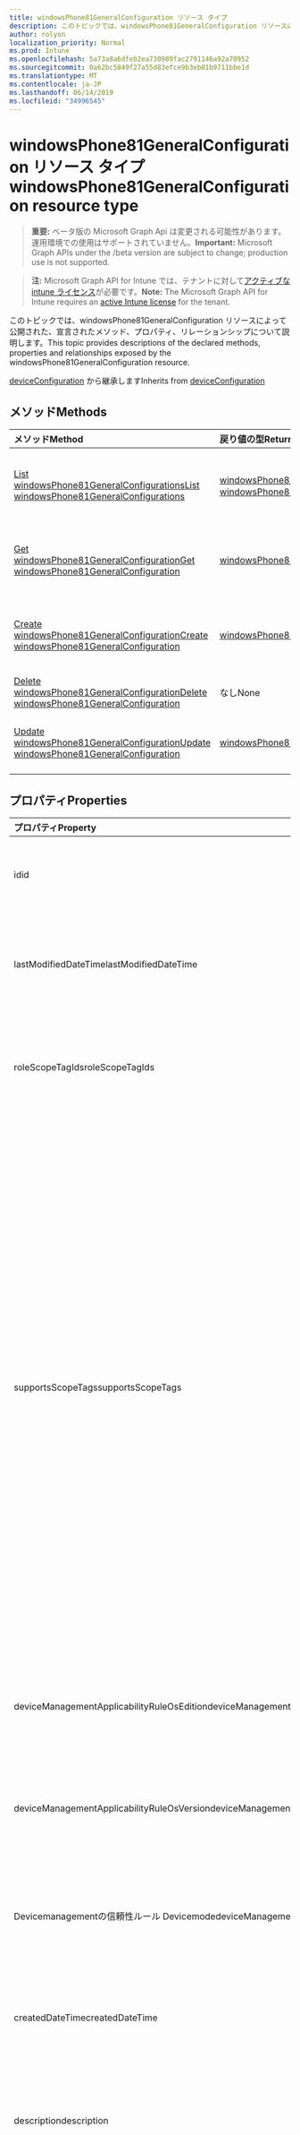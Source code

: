 ```yaml
---
title: windowsPhone81GeneralConfiguration リソース タイプ
description: このトピックでは、windowsPhone81GeneralConfiguration リソースによって公開された、宣言されたメソッド、プロパティ、リレーションシップについて説明します。
author: rolyon
localization_priority: Normal
ms.prod: Intune
ms.openlocfilehash: 5a73a8a6dfeb2ea730989fac2791146a92a70952
ms.sourcegitcommit: 0a62bc5849f27a55d83efce9b3eb01b9711bbe1d
ms.translationtype: MT
ms.contentlocale: ja-JP
ms.lasthandoff: 06/14/2019
ms.locfileid: "34996545"
---
```

# <a name="windowsphone81generalconfiguration-resource-type"></a><span data-ttu-id="30550-103">windowsPhone81GeneralConfiguration リソース タイプ</span><span class="sxs-lookup"><span data-stu-id="30550-103">windowsPhone81GeneralConfiguration resource type</span></span>

> <span data-ttu-id="30550-104">**重要:** ベータ版の Microsoft Graph Api は変更される可能性があります。運用環境での使用はサポートされていません。</span><span class="sxs-lookup"><span data-stu-id="30550-104">**Important:** Microsoft Graph APIs under the /beta version are subject to change; production use is not supported.</span></span>

> <span data-ttu-id="30550-105">**注:** Microsoft Graph API for Intune では、テナントに対して[アクティブな intune ライセンス](https://go.microsoft.com/fwlink/?linkid=839381)が必要です。</span><span class="sxs-lookup"><span data-stu-id="30550-105">**Note:** The Microsoft Graph API for Intune requires an [active Intune license](https://go.microsoft.com/fwlink/?linkid=839381) for the tenant.</span></span>

<span data-ttu-id="30550-106">このトピックでは、windowsPhone81GeneralConfiguration リソースによって公開された、宣言されたメソッド、プロパティ、リレーションシップについて説明します。</span><span class="sxs-lookup"><span data-stu-id="30550-106">This topic provides descriptions of the declared methods, properties and relationships exposed by the windowsPhone81GeneralConfiguration resource.</span></span>


<span data-ttu-id="30550-107">[deviceConfiguration](../resources/intune-deviceconfig-deviceconfiguration.md) から継承します</span><span class="sxs-lookup"><span data-stu-id="30550-107">Inherits from [deviceConfiguration](../resources/intune-deviceconfig-deviceconfiguration.md)</span></span>

## <a name="methods"></a><span data-ttu-id="30550-108">メソッド</span><span class="sxs-lookup"><span data-stu-id="30550-108">Methods</span></span>
|<span data-ttu-id="30550-109">メソッド</span><span class="sxs-lookup"><span data-stu-id="30550-109">Method</span></span>|<span data-ttu-id="30550-110">戻り値の型</span><span class="sxs-lookup"><span data-stu-id="30550-110">Return Type</span></span>|<span data-ttu-id="30550-111">説明</span><span class="sxs-lookup"><span data-stu-id="30550-111">Description</span></span>|
|:---|:---|:---|
|[<span data-ttu-id="30550-112">List windowsPhone81GeneralConfigurations</span><span class="sxs-lookup"><span data-stu-id="30550-112">List windowsPhone81GeneralConfigurations</span></span>](../api/intune-deviceconfig-windowsphone81generalconfiguration-list.md)|<span data-ttu-id="30550-113">[windowsPhone81GeneralConfiguration](../resources/intune-deviceconfig-windowsphone81generalconfiguration.md) コレクション</span><span class="sxs-lookup"><span data-stu-id="30550-113">[windowsPhone81GeneralConfiguration](../resources/intune-deviceconfig-windowsphone81generalconfiguration.md) collection</span></span>|<span data-ttu-id="30550-114">[windowsPhone81GeneralConfiguration](../resources/intune-deviceconfig-windowsphone81generalconfiguration.md) オブジェクトのプロパティとリレーションシップをリストします。</span><span class="sxs-lookup"><span data-stu-id="30550-114">List properties and relationships of the [windowsPhone81GeneralConfiguration](../resources/intune-deviceconfig-windowsphone81generalconfiguration.md) objects.</span></span>|
|[<span data-ttu-id="30550-115">Get windowsPhone81GeneralConfiguration</span><span class="sxs-lookup"><span data-stu-id="30550-115">Get windowsPhone81GeneralConfiguration</span></span>](../api/intune-deviceconfig-windowsphone81generalconfiguration-get.md)|[<span data-ttu-id="30550-116">windowsPhone81GeneralConfiguration</span><span class="sxs-lookup"><span data-stu-id="30550-116">windowsPhone81GeneralConfiguration</span></span>](../resources/intune-deviceconfig-windowsphone81generalconfiguration.md)|<span data-ttu-id="30550-117">[windowsPhone81GeneralConfiguration](../resources/intune-deviceconfig-windowsphone81generalconfiguration.md) オブジェクトのプロパティとリレーションシップを読み取ります。</span><span class="sxs-lookup"><span data-stu-id="30550-117">Read properties and relationships of the [windowsPhone81GeneralConfiguration](../resources/intune-deviceconfig-windowsphone81generalconfiguration.md) object.</span></span>|
|[<span data-ttu-id="30550-118">Create windowsPhone81GeneralConfiguration</span><span class="sxs-lookup"><span data-stu-id="30550-118">Create windowsPhone81GeneralConfiguration</span></span>](../api/intune-deviceconfig-windowsphone81generalconfiguration-create.md)|[<span data-ttu-id="30550-119">windowsPhone81GeneralConfiguration</span><span class="sxs-lookup"><span data-stu-id="30550-119">windowsPhone81GeneralConfiguration</span></span>](../resources/intune-deviceconfig-windowsphone81generalconfiguration.md)|<span data-ttu-id="30550-120">新しい [windowsPhone81GeneralConfiguration](../resources/intune-deviceconfig-windowsphone81generalconfiguration.md) オブジェクトを作成します。</span><span class="sxs-lookup"><span data-stu-id="30550-120">Create a new [windowsPhone81GeneralConfiguration](../resources/intune-deviceconfig-windowsphone81generalconfiguration.md) object.</span></span>|
|[<span data-ttu-id="30550-121">Delete windowsPhone81GeneralConfiguration</span><span class="sxs-lookup"><span data-stu-id="30550-121">Delete windowsPhone81GeneralConfiguration</span></span>](../api/intune-deviceconfig-windowsphone81generalconfiguration-delete.md)|<span data-ttu-id="30550-122">なし</span><span class="sxs-lookup"><span data-stu-id="30550-122">None</span></span>|<span data-ttu-id="30550-123">[windowsPhone81GeneralConfiguration](../resources/intune-deviceconfig-windowsphone81generalconfiguration.md) を削除します。</span><span class="sxs-lookup"><span data-stu-id="30550-123">Deletes a [windowsPhone81GeneralConfiguration](../resources/intune-deviceconfig-windowsphone81generalconfiguration.md).</span></span>|
|[<span data-ttu-id="30550-124">Update windowsPhone81GeneralConfiguration</span><span class="sxs-lookup"><span data-stu-id="30550-124">Update windowsPhone81GeneralConfiguration</span></span>](../api/intune-deviceconfig-windowsphone81generalconfiguration-update.md)|[<span data-ttu-id="30550-125">windowsPhone81GeneralConfiguration</span><span class="sxs-lookup"><span data-stu-id="30550-125">windowsPhone81GeneralConfiguration</span></span>](../resources/intune-deviceconfig-windowsphone81generalconfiguration.md)|<span data-ttu-id="30550-126">[windowsPhone81GeneralConfiguration](../resources/intune-deviceconfig-windowsphone81generalconfiguration.md) オブジェクトのプロパティを更新します。</span><span class="sxs-lookup"><span data-stu-id="30550-126">Update the properties of a [windowsPhone81GeneralConfiguration](../resources/intune-deviceconfig-windowsphone81generalconfiguration.md) object.</span></span>|

## <a name="properties"></a><span data-ttu-id="30550-127">プロパティ</span><span class="sxs-lookup"><span data-stu-id="30550-127">Properties</span></span>
|<span data-ttu-id="30550-128">プロパティ</span><span class="sxs-lookup"><span data-stu-id="30550-128">Property</span></span>|<span data-ttu-id="30550-129">型</span><span class="sxs-lookup"><span data-stu-id="30550-129">Type</span></span>|<span data-ttu-id="30550-130">説明</span><span class="sxs-lookup"><span data-stu-id="30550-130">Description</span></span>|
|:---|:---|:---|
|<span data-ttu-id="30550-131">id</span><span class="sxs-lookup"><span data-stu-id="30550-131">id</span></span>|<span data-ttu-id="30550-132">文字列</span><span class="sxs-lookup"><span data-stu-id="30550-132">String</span></span>|<span data-ttu-id="30550-133">エンティティのキー。</span><span class="sxs-lookup"><span data-stu-id="30550-133">Key of the entity.</span></span> <span data-ttu-id="30550-134">[deviceConfiguration](../resources/intune-deviceconfig-deviceconfiguration.md) から継承します</span><span class="sxs-lookup"><span data-stu-id="30550-134">Inherited from [deviceConfiguration](../resources/intune-deviceconfig-deviceconfiguration.md)</span></span>|
|<span data-ttu-id="30550-135">lastModifiedDateTime</span><span class="sxs-lookup"><span data-stu-id="30550-135">lastModifiedDateTime</span></span>|<span data-ttu-id="30550-136">DateTimeOffset</span><span class="sxs-lookup"><span data-stu-id="30550-136">DateTimeOffset</span></span>|<span data-ttu-id="30550-137">オブジェクトの最終更新の DateTime。</span><span class="sxs-lookup"><span data-stu-id="30550-137">DateTime the object was last modified.</span></span> <span data-ttu-id="30550-138">[deviceConfiguration](../resources/intune-deviceconfig-deviceconfiguration.md) から継承します</span><span class="sxs-lookup"><span data-stu-id="30550-138">Inherited from [deviceConfiguration](../resources/intune-deviceconfig-deviceconfiguration.md)</span></span>|
|<span data-ttu-id="30550-139">roleScopeTagIds</span><span class="sxs-lookup"><span data-stu-id="30550-139">roleScopeTagIds</span></span>|<span data-ttu-id="30550-140">文字列コレクション</span><span class="sxs-lookup"><span data-stu-id="30550-140">String collection</span></span>|<span data-ttu-id="30550-141">このエンティティインスタンスの範囲タグのリスト。</span><span class="sxs-lookup"><span data-stu-id="30550-141">List of Scope Tags for this Entity instance.</span></span> <span data-ttu-id="30550-142">[deviceConfiguration](../resources/intune-deviceconfig-deviceconfiguration.md) から継承します</span><span class="sxs-lookup"><span data-stu-id="30550-142">Inherited from [deviceConfiguration](../resources/intune-deviceconfig-deviceconfiguration.md)</span></span>|
|<span data-ttu-id="30550-143">supportsScopeTags</span><span class="sxs-lookup"><span data-stu-id="30550-143">supportsScopeTags</span></span>|<span data-ttu-id="30550-144">Boolean</span><span class="sxs-lookup"><span data-stu-id="30550-144">Boolean</span></span>|<span data-ttu-id="30550-145">基になるデバイス構成がスコープタグの割り当てをサポートしているかどうかを示します。</span><span class="sxs-lookup"><span data-stu-id="30550-145">Indicates whether or not the underlying Device Configuration supports the assignment of scope tags.</span></span> <span data-ttu-id="30550-146">この値が false である場合、ScopeTags プロパティへの割り当ては許可されません。エンティティは、スコープを持つユーザーには表示されません。</span><span class="sxs-lookup"><span data-stu-id="30550-146">Assigning to the ScopeTags property is not allowed when this value is false and entities will not be visible to scoped users.</span></span> <span data-ttu-id="30550-147">これは Silverlight で作成された従来のポリシーに対して実行され、Azure ポータルでポリシーを削除して再作成することによって解決できます。</span><span class="sxs-lookup"><span data-stu-id="30550-147">This occurs for Legacy policies created in Silverlight and can be resolved by deleting and recreating the policy in the Azure Portal.</span></span> <span data-ttu-id="30550-148">このプロパティに値を設定するには、 SetExtrusionDirection メソッドを適用します。</span><span class="sxs-lookup"><span data-stu-id="30550-148">This property is read-only.</span></span> <span data-ttu-id="30550-149">[deviceConfiguration](../resources/intune-deviceconfig-deviceconfiguration.md) から継承します</span><span class="sxs-lookup"><span data-stu-id="30550-149">Inherited from [deviceConfiguration](../resources/intune-deviceconfig-deviceconfiguration.md)</span></span>|
|<span data-ttu-id="30550-150">deviceManagementApplicabilityRuleOsEdition</span><span class="sxs-lookup"><span data-stu-id="30550-150">deviceManagementApplicabilityRuleOsEdition</span></span>|[<span data-ttu-id="30550-151">deviceManagementApplicabilityRuleOsEdition</span><span class="sxs-lookup"><span data-stu-id="30550-151">deviceManagementApplicabilityRuleOsEdition</span></span>](../resources/intune-deviceconfig-devicemanagementapplicabilityruleosedition.md)|<span data-ttu-id="30550-152">このポリシーの OS エディションの適用。</span><span class="sxs-lookup"><span data-stu-id="30550-152">The OS edition applicability for this Policy.</span></span> <span data-ttu-id="30550-153">[deviceConfiguration](../resources/intune-deviceconfig-deviceconfiguration.md) から継承します</span><span class="sxs-lookup"><span data-stu-id="30550-153">Inherited from [deviceConfiguration](../resources/intune-deviceconfig-deviceconfiguration.md)</span></span>|
|<span data-ttu-id="30550-154">deviceManagementApplicabilityRuleOsVersion</span><span class="sxs-lookup"><span data-stu-id="30550-154">deviceManagementApplicabilityRuleOsVersion</span></span>|[<span data-ttu-id="30550-155">deviceManagementApplicabilityRuleOsVersion</span><span class="sxs-lookup"><span data-stu-id="30550-155">deviceManagementApplicabilityRuleOsVersion</span></span>](../resources/intune-deviceconfig-devicemanagementapplicabilityruleosversion.md)|<span data-ttu-id="30550-156">このポリシーの OS バージョン適用ルール。</span><span class="sxs-lookup"><span data-stu-id="30550-156">The OS version applicability rule for this Policy.</span></span> <span data-ttu-id="30550-157">[deviceConfiguration](../resources/intune-deviceconfig-deviceconfiguration.md) から継承します</span><span class="sxs-lookup"><span data-stu-id="30550-157">Inherited from [deviceConfiguration](../resources/intune-deviceconfig-deviceconfiguration.md)</span></span>|
|<span data-ttu-id="30550-158">Devicemanagementの信頼性ルール Devicemode</span><span class="sxs-lookup"><span data-stu-id="30550-158">deviceManagementApplicabilityRuleDeviceMode</span></span>|[<span data-ttu-id="30550-159">Devicemanagementの信頼性ルール Devicemode</span><span class="sxs-lookup"><span data-stu-id="30550-159">deviceManagementApplicabilityRuleDeviceMode</span></span>](../resources/intune-deviceconfig-devicemanagementapplicabilityruledevicemode.md)|<span data-ttu-id="30550-160">このポリシーのデバイスモード適用ルール。</span><span class="sxs-lookup"><span data-stu-id="30550-160">The device mode applicability rule for this Policy.</span></span> <span data-ttu-id="30550-161">[deviceConfiguration](../resources/intune-deviceconfig-deviceconfiguration.md) から継承します</span><span class="sxs-lookup"><span data-stu-id="30550-161">Inherited from [deviceConfiguration](../resources/intune-deviceconfig-deviceconfiguration.md)</span></span>|
|<span data-ttu-id="30550-162">createdDateTime</span><span class="sxs-lookup"><span data-stu-id="30550-162">createdDateTime</span></span>|<span data-ttu-id="30550-163">DateTimeOffset</span><span class="sxs-lookup"><span data-stu-id="30550-163">DateTimeOffset</span></span>|<span data-ttu-id="30550-164">オブジェクトが作成された DateTime。</span><span class="sxs-lookup"><span data-stu-id="30550-164">DateTime the object was created.</span></span> <span data-ttu-id="30550-165">[deviceConfiguration](../resources/intune-deviceconfig-deviceconfiguration.md) から継承します</span><span class="sxs-lookup"><span data-stu-id="30550-165">Inherited from [deviceConfiguration](../resources/intune-deviceconfig-deviceconfiguration.md)</span></span>|
|<span data-ttu-id="30550-166">description</span><span class="sxs-lookup"><span data-stu-id="30550-166">description</span></span>|<span data-ttu-id="30550-167">String</span><span class="sxs-lookup"><span data-stu-id="30550-167">String</span></span>|<span data-ttu-id="30550-168">管理者が指定した、デバイス構成についての説明。</span><span class="sxs-lookup"><span data-stu-id="30550-168">Admin provided description of the Device Configuration.</span></span> <span data-ttu-id="30550-169">[deviceConfiguration](../resources/intune-deviceconfig-deviceconfiguration.md) から継承します</span><span class="sxs-lookup"><span data-stu-id="30550-169">Inherited from [deviceConfiguration](../resources/intune-deviceconfig-deviceconfiguration.md)</span></span>|
|<span data-ttu-id="30550-170">displayName</span><span class="sxs-lookup"><span data-stu-id="30550-170">displayName</span></span>|<span data-ttu-id="30550-171">String</span><span class="sxs-lookup"><span data-stu-id="30550-171">String</span></span>|<span data-ttu-id="30550-172">管理者が指定した、デバイス構成の名前。</span><span class="sxs-lookup"><span data-stu-id="30550-172">Admin provided name of the device configuration.</span></span> <span data-ttu-id="30550-173">[deviceConfiguration](../resources/intune-deviceconfig-deviceconfiguration.md) から継承します</span><span class="sxs-lookup"><span data-stu-id="30550-173">Inherited from [deviceConfiguration](../resources/intune-deviceconfig-deviceconfiguration.md)</span></span>|
|<span data-ttu-id="30550-174">version</span><span class="sxs-lookup"><span data-stu-id="30550-174">version</span></span>|<span data-ttu-id="30550-175">Int32</span><span class="sxs-lookup"><span data-stu-id="30550-175">Int32</span></span>|<span data-ttu-id="30550-176">デバイス構成のバージョン。</span><span class="sxs-lookup"><span data-stu-id="30550-176">Version of the device configuration.</span></span> <span data-ttu-id="30550-177">[deviceConfiguration](../resources/intune-deviceconfig-deviceconfiguration.md) から継承します</span><span class="sxs-lookup"><span data-stu-id="30550-177">Inherited from [deviceConfiguration](../resources/intune-deviceconfig-deviceconfiguration.md)</span></span>|
|<span data-ttu-id="30550-178">applyOnlyToWindowsPhone81</span><span class="sxs-lookup"><span data-stu-id="30550-178">applyOnlyToWindowsPhone81</span></span>|<span data-ttu-id="30550-179">Boolean</span><span class="sxs-lookup"><span data-stu-id="30550-179">Boolean</span></span>|<span data-ttu-id="30550-180">このポリシーを Windows Phone 8.1 にのみ適用するかどうかを示す値。</span><span class="sxs-lookup"><span data-stu-id="30550-180">Value indicating whether this policy only applies to Windows Phone 8.1.</span></span> <span data-ttu-id="30550-181">このプロパティは読み取り専用です。</span><span class="sxs-lookup"><span data-stu-id="30550-181">This property is read-only.</span></span>|
|<span data-ttu-id="30550-182">appsBlockCopyPaste</span><span class="sxs-lookup"><span data-stu-id="30550-182">appsBlockCopyPaste</span></span>|<span data-ttu-id="30550-183">Boolean</span><span class="sxs-lookup"><span data-stu-id="30550-183">Boolean</span></span>|<span data-ttu-id="30550-184">コピー/貼り付けを禁止するかどうかを示します。</span><span class="sxs-lookup"><span data-stu-id="30550-184">Indicates whether or not to block copy paste.</span></span>|
|<span data-ttu-id="30550-185">bluetoothBlocked</span><span class="sxs-lookup"><span data-stu-id="30550-185">bluetoothBlocked</span></span>|<span data-ttu-id="30550-186">Boolean</span><span class="sxs-lookup"><span data-stu-id="30550-186">Boolean</span></span>|<span data-ttu-id="30550-187">Bluetooth をブロックするかどうかを示します。</span><span class="sxs-lookup"><span data-stu-id="30550-187">Indicates whether or not to block bluetooth.</span></span>|
|<span data-ttu-id="30550-188">cameraBlocked</span><span class="sxs-lookup"><span data-stu-id="30550-188">cameraBlocked</span></span>|<span data-ttu-id="30550-189">Boolean</span><span class="sxs-lookup"><span data-stu-id="30550-189">Boolean</span></span>|<span data-ttu-id="30550-190">カメラをブロックするかどうかを示します。</span><span class="sxs-lookup"><span data-stu-id="30550-190">Indicates whether or not to block camera.</span></span>|
|<span data-ttu-id="30550-191">cellularBlockWifiTethering</span><span class="sxs-lookup"><span data-stu-id="30550-191">cellularBlockWifiTethering</span></span>|<span data-ttu-id="30550-192">Boolean</span><span class="sxs-lookup"><span data-stu-id="30550-192">Boolean</span></span>|<span data-ttu-id="30550-193">Wi-Fi テザリングをブロックするかどうかを示します。</span><span class="sxs-lookup"><span data-stu-id="30550-193">Indicates whether or not to block Wi-Fi tethering.</span></span> <span data-ttu-id="30550-194">Wi-Fi がブロックされていれば、この値は関係ありません。</span><span class="sxs-lookup"><span data-stu-id="30550-194">Has no impact if Wi-Fi is blocked.</span></span>|
|<span data-ttu-id="30550-195">compliantAppsList</span><span class="sxs-lookup"><span data-stu-id="30550-195">compliantAppsList</span></span>|<span data-ttu-id="30550-196">[appListItem](../resources/intune-deviceconfig-applistitem.md) コレクション</span><span class="sxs-lookup"><span data-stu-id="30550-196">[appListItem](../resources/intune-deviceconfig-applistitem.md) collection</span></span>|<span data-ttu-id="30550-197">コンプライアンス内のアプリのリスト (CompliantAppListType によって制御される、許可リストまたは禁止リスト)。</span><span class="sxs-lookup"><span data-stu-id="30550-197">List of apps in the compliance (either allow list or block list, controlled by CompliantAppListType).</span></span> <span data-ttu-id="30550-198">このコレクションには、最大で 10000 個の要素を含めることができます。</span><span class="sxs-lookup"><span data-stu-id="30550-198">This collection can contain a maximum of 10000 elements.</span></span>|
|<span data-ttu-id="30550-199">compliantAppListType</span><span class="sxs-lookup"><span data-stu-id="30550-199">compliantAppListType</span></span>|[<span data-ttu-id="30550-200">アプライアンスの種類</span><span class="sxs-lookup"><span data-stu-id="30550-200">appListType</span></span>](../resources/intune-deviceconfig-applisttype.md)|<span data-ttu-id="30550-201">AppComplianceList 内にあるリスト。</span><span class="sxs-lookup"><span data-stu-id="30550-201">List that is in the AppComplianceList.</span></span> <span data-ttu-id="30550-202">可能な値は、`none`、`appsInListCompliant`、`appsNotInListCompliant` です。</span><span class="sxs-lookup"><span data-stu-id="30550-202">Possible values are: `none`, `appsInListCompliant`, `appsNotInListCompliant`.</span></span>|
|<span data-ttu-id="30550-203">diagnosticDataBlockSubmission</span><span class="sxs-lookup"><span data-stu-id="30550-203">diagnosticDataBlockSubmission</span></span>|<span data-ttu-id="30550-204">Boolean</span><span class="sxs-lookup"><span data-stu-id="30550-204">Boolean</span></span>|<span data-ttu-id="30550-205">診断データの送信をブロックするかどうかを示します。</span><span class="sxs-lookup"><span data-stu-id="30550-205">Indicates whether or not to block diagnostic data submission.</span></span>|
|<span data-ttu-id="30550-206">emailBlockAddingAccounts</span><span class="sxs-lookup"><span data-stu-id="30550-206">emailBlockAddingAccounts</span></span>|<span data-ttu-id="30550-207">Boolean</span><span class="sxs-lookup"><span data-stu-id="30550-207">Boolean</span></span>|<span data-ttu-id="30550-208">カスタム電子メール アカウントをブロックするかどうかを示します。</span><span class="sxs-lookup"><span data-stu-id="30550-208">Indicates whether or not to block custom email accounts.</span></span>|
|<span data-ttu-id="30550-209">locationServicesBlocked</span><span class="sxs-lookup"><span data-stu-id="30550-209">locationServicesBlocked</span></span>|<span data-ttu-id="30550-210">Boolean</span><span class="sxs-lookup"><span data-stu-id="30550-210">Boolean</span></span>|<span data-ttu-id="30550-211">位置情報サービスをブロックするかどうかを示します。</span><span class="sxs-lookup"><span data-stu-id="30550-211">Indicates whether or not to block location services.</span></span>|
|<span data-ttu-id="30550-212">microsoftAccountBlocked</span><span class="sxs-lookup"><span data-stu-id="30550-212">microsoftAccountBlocked</span></span>|<span data-ttu-id="30550-213">Boolean</span><span class="sxs-lookup"><span data-stu-id="30550-213">Boolean</span></span>|<span data-ttu-id="30550-214">Microsoft アカウントの使用を禁止するかどうかを示します。</span><span class="sxs-lookup"><span data-stu-id="30550-214">Indicates whether or not to block using a Microsoft Account.</span></span>|
|<span data-ttu-id="30550-215">nfcBlocked</span><span class="sxs-lookup"><span data-stu-id="30550-215">nfcBlocked</span></span>|<span data-ttu-id="30550-216">Boolean</span><span class="sxs-lookup"><span data-stu-id="30550-216">Boolean</span></span>|<span data-ttu-id="30550-217">近距離無線通信をブロックするかどうかを示します。</span><span class="sxs-lookup"><span data-stu-id="30550-217">Indicates whether or not to block Near-Field Communication.</span></span>|
|<span data-ttu-id="30550-218">passwordBlockSimple</span><span class="sxs-lookup"><span data-stu-id="30550-218">passwordBlockSimple</span></span>|<span data-ttu-id="30550-219">Boolean</span><span class="sxs-lookup"><span data-stu-id="30550-219">Boolean</span></span>|<span data-ttu-id="30550-220">カレンダーの同期を禁止するかどうかを示します。</span><span class="sxs-lookup"><span data-stu-id="30550-220">Indicates whether or not to block syncing the calendar.</span></span>|
|<span data-ttu-id="30550-221">passwordExpirationDays</span><span class="sxs-lookup"><span data-stu-id="30550-221">passwordExpirationDays</span></span>|<span data-ttu-id="30550-222">Int32</span><span class="sxs-lookup"><span data-stu-id="30550-222">Int32</span></span>|<span data-ttu-id="30550-223">パスワードの有効期限が切れるまでの日数。</span><span class="sxs-lookup"><span data-stu-id="30550-223">Number of days before the password expires.</span></span>|
|<span data-ttu-id="30550-224">passwordMinimumLength</span><span class="sxs-lookup"><span data-stu-id="30550-224">passwordMinimumLength</span></span>|<span data-ttu-id="30550-225">Int32</span><span class="sxs-lookup"><span data-stu-id="30550-225">Int32</span></span>|<span data-ttu-id="30550-226">パスワードの最小の長さ。</span><span class="sxs-lookup"><span data-stu-id="30550-226">Minimum length of passwords.</span></span>|
|<span data-ttu-id="30550-227">passwordMinutesOfInactivityBeforeScreenTimeout</span><span class="sxs-lookup"><span data-stu-id="30550-227">passwordMinutesOfInactivityBeforeScreenTimeout</span></span>|<span data-ttu-id="30550-228">Int32</span><span class="sxs-lookup"><span data-stu-id="30550-228">Int32</span></span>|<span data-ttu-id="30550-229">画面がタイムアウトになるまでの非アクティブ時間 (分)。</span><span class="sxs-lookup"><span data-stu-id="30550-229">Minutes of inactivity before screen timeout.</span></span>|
|<span data-ttu-id="30550-230">passwordMinimumCharacterSetCount</span><span class="sxs-lookup"><span data-stu-id="30550-230">passwordMinimumCharacterSetCount</span></span>|<span data-ttu-id="30550-231">Int32</span><span class="sxs-lookup"><span data-stu-id="30550-231">Int32</span></span>|<span data-ttu-id="30550-232">パスワードが含まなければならない文字セットの数。</span><span class="sxs-lookup"><span data-stu-id="30550-232">Number of character sets a password must contain.</span></span>|
|<span data-ttu-id="30550-233">passwordPreviousPasswordBlockCount</span><span class="sxs-lookup"><span data-stu-id="30550-233">passwordPreviousPasswordBlockCount</span></span>|<span data-ttu-id="30550-234">Int32</span><span class="sxs-lookup"><span data-stu-id="30550-234">Int32</span></span>|<span data-ttu-id="30550-235">ブロックする、以前のパスワードの数。</span><span class="sxs-lookup"><span data-stu-id="30550-235">Number of previous passwords to block.</span></span> <span data-ttu-id="30550-236">有効な値は 0 から 24 までです</span><span class="sxs-lookup"><span data-stu-id="30550-236">Valid values 0 to 24</span></span>|
|<span data-ttu-id="30550-237">passwordSignInFailureCountBeforeFactoryReset</span><span class="sxs-lookup"><span data-stu-id="30550-237">passwordSignInFailureCountBeforeFactoryReset</span></span>|<span data-ttu-id="30550-238">Int32</span><span class="sxs-lookup"><span data-stu-id="30550-238">Int32</span></span>|<span data-ttu-id="30550-239">出荷時の設定にリセットされるまでの、失敗が許可されるサインインの回数。</span><span class="sxs-lookup"><span data-stu-id="30550-239">Number of sign in failures allowed before factory reset.</span></span>|
|<span data-ttu-id="30550-240">passwordRequiredType</span><span class="sxs-lookup"><span data-stu-id="30550-240">passwordRequiredType</span></span>|[<span data-ttu-id="30550-241">requiredPasswordType</span><span class="sxs-lookup"><span data-stu-id="30550-241">requiredPasswordType</span></span>](../resources/intune-deviceconfig-requiredpasswordtype.md)|<span data-ttu-id="30550-242">必要なパスワードの種類。</span><span class="sxs-lookup"><span data-stu-id="30550-242">Password type that is required.</span></span> <span data-ttu-id="30550-243">可能な値は、`deviceDefault`、`alphanumeric`、`numeric` です。</span><span class="sxs-lookup"><span data-stu-id="30550-243">Possible values are: `deviceDefault`, `alphanumeric`, `numeric`.</span></span>|
|<span data-ttu-id="30550-244">passwordRequired</span><span class="sxs-lookup"><span data-stu-id="30550-244">passwordRequired</span></span>|<span data-ttu-id="30550-245">Boolean</span><span class="sxs-lookup"><span data-stu-id="30550-245">Boolean</span></span>|<span data-ttu-id="30550-246">パスワードを要求するかどうかを指定します。</span><span class="sxs-lookup"><span data-stu-id="30550-246">Indicates whether or not to require a password.</span></span>|
|<span data-ttu-id="30550-247">screenCaptureBlocked</span><span class="sxs-lookup"><span data-stu-id="30550-247">screenCaptureBlocked</span></span>|<span data-ttu-id="30550-248">Boolean</span><span class="sxs-lookup"><span data-stu-id="30550-248">Boolean</span></span>|<span data-ttu-id="30550-249">スクリーンショットを禁止するかどうかを示します。</span><span class="sxs-lookup"><span data-stu-id="30550-249">Indicates whether or not to block screenshots.</span></span>|
|<span data-ttu-id="30550-250">storageBlockRemovableStorage</span><span class="sxs-lookup"><span data-stu-id="30550-250">storageBlockRemovableStorage</span></span>|<span data-ttu-id="30550-251">Boolean</span><span class="sxs-lookup"><span data-stu-id="30550-251">Boolean</span></span>|<span data-ttu-id="30550-252">リムーバブル記憶域をブロックするかどうかを示します。</span><span class="sxs-lookup"><span data-stu-id="30550-252">Indicates whether or not to block removable storage.</span></span>|
|<span data-ttu-id="30550-253">storageRequireEncryption</span><span class="sxs-lookup"><span data-stu-id="30550-253">storageRequireEncryption</span></span>|<span data-ttu-id="30550-254">Boolean</span><span class="sxs-lookup"><span data-stu-id="30550-254">Boolean</span></span>|<span data-ttu-id="30550-255">暗号化が必要かどうかを示します。</span><span class="sxs-lookup"><span data-stu-id="30550-255">Indicates whether or not to require encryption.</span></span>|
|<span data-ttu-id="30550-256">webBrowserBlocked</span><span class="sxs-lookup"><span data-stu-id="30550-256">webBrowserBlocked</span></span>|<span data-ttu-id="30550-257">Boolean</span><span class="sxs-lookup"><span data-stu-id="30550-257">Boolean</span></span>|<span data-ttu-id="30550-258">Web ブラウザーをブロックするかどうかを示します。</span><span class="sxs-lookup"><span data-stu-id="30550-258">Indicates whether or not to block the web browser.</span></span>|
|<span data-ttu-id="30550-259">wifiBlocked</span><span class="sxs-lookup"><span data-stu-id="30550-259">wifiBlocked</span></span>|<span data-ttu-id="30550-260">Boolean</span><span class="sxs-lookup"><span data-stu-id="30550-260">Boolean</span></span>|<span data-ttu-id="30550-261">Wi-Fi をブロックするかどうかを示します。</span><span class="sxs-lookup"><span data-stu-id="30550-261">Indicates whether or not to block Wi-Fi.</span></span>|
|<span data-ttu-id="30550-262">wifiBlockAutomaticConnectHotspots</span><span class="sxs-lookup"><span data-stu-id="30550-262">wifiBlockAutomaticConnectHotspots</span></span>|<span data-ttu-id="30550-263">Boolean</span><span class="sxs-lookup"><span data-stu-id="30550-263">Boolean</span></span>|<span data-ttu-id="30550-264">Wi-Fi ホットスポットへの自動接続をブロックするかどうかを示します。</span><span class="sxs-lookup"><span data-stu-id="30550-264">Indicates whether or not to block automatically connecting to Wi-Fi hotspots.</span></span> <span data-ttu-id="30550-265">Wi-Fi がブロックされていれば、この値は関係ありません。</span><span class="sxs-lookup"><span data-stu-id="30550-265">Has no impact if Wi-Fi is blocked.</span></span>|
|<span data-ttu-id="30550-266">wifiBlockHotspotReporting</span><span class="sxs-lookup"><span data-stu-id="30550-266">wifiBlockHotspotReporting</span></span>|<span data-ttu-id="30550-267">Boolean</span><span class="sxs-lookup"><span data-stu-id="30550-267">Boolean</span></span>|<span data-ttu-id="30550-268">Wi-Fi ホットスポット レポートをブロックするかどうかを示します。</span><span class="sxs-lookup"><span data-stu-id="30550-268">Indicates whether or not to block Wi-Fi hotspot reporting.</span></span> <span data-ttu-id="30550-269">Wi-Fi がブロックされていれば、この値は関係ありません。</span><span class="sxs-lookup"><span data-stu-id="30550-269">Has no impact if Wi-Fi is blocked.</span></span>|
|<span data-ttu-id="30550-270">windowsStoreBlocked</span><span class="sxs-lookup"><span data-stu-id="30550-270">windowsStoreBlocked</span></span>|<span data-ttu-id="30550-271">Boolean</span><span class="sxs-lookup"><span data-stu-id="30550-271">Boolean</span></span>|<span data-ttu-id="30550-272">Windows ストアをブロックするかどうかを示します。</span><span class="sxs-lookup"><span data-stu-id="30550-272">Indicates whether or not to block the Windows Store.</span></span>|

## <a name="relationships"></a><span data-ttu-id="30550-273">リレーションシップ</span><span class="sxs-lookup"><span data-stu-id="30550-273">Relationships</span></span>
|<span data-ttu-id="30550-274">リレーションシップ</span><span class="sxs-lookup"><span data-stu-id="30550-274">Relationship</span></span>|<span data-ttu-id="30550-275">型</span><span class="sxs-lookup"><span data-stu-id="30550-275">Type</span></span>|<span data-ttu-id="30550-276">説明</span><span class="sxs-lookup"><span data-stu-id="30550-276">Description</span></span>|
|:---|:---|:---|
|<span data-ttu-id="30550-277">groupAssignments</span><span class="sxs-lookup"><span data-stu-id="30550-277">groupAssignments</span></span>|<span data-ttu-id="30550-278">[deviceConfigurationGroupAssignment](../resources/intune-deviceconfig-deviceconfigurationgroupassignment.md)コレクション</span><span class="sxs-lookup"><span data-stu-id="30550-278">[deviceConfigurationGroupAssignment](../resources/intune-deviceconfig-deviceconfigurationgroupassignment.md) collection</span></span>|<span data-ttu-id="30550-279">デバイスの構成プロファイルのグループ割り当てのリストです。</span><span class="sxs-lookup"><span data-stu-id="30550-279">The list of group assignments for the device configuration profile.</span></span> <span data-ttu-id="30550-280">[deviceConfiguration](../resources/intune-deviceconfig-deviceconfiguration.md) から継承します</span><span class="sxs-lookup"><span data-stu-id="30550-280">Inherited from [deviceConfiguration](../resources/intune-deviceconfig-deviceconfiguration.md)</span></span>|
|<span data-ttu-id="30550-281">assignments</span><span class="sxs-lookup"><span data-stu-id="30550-281">assignments</span></span>|<span data-ttu-id="30550-282">[deviceConfigurationAssignment](../resources/intune-deviceconfig-deviceconfigurationassignment.md) コレクション</span><span class="sxs-lookup"><span data-stu-id="30550-282">[deviceConfigurationAssignment](../resources/intune-deviceconfig-deviceconfigurationassignment.md) collection</span></span>|<span data-ttu-id="30550-283">デバイスの構成プロファイルの割り当てのリスト。</span><span class="sxs-lookup"><span data-stu-id="30550-283">The list of assignments for the device configuration profile.</span></span> <span data-ttu-id="30550-284">[deviceConfiguration](../resources/intune-deviceconfig-deviceconfiguration.md) から継承します</span><span class="sxs-lookup"><span data-stu-id="30550-284">Inherited from [deviceConfiguration](../resources/intune-deviceconfig-deviceconfiguration.md)</span></span>|
|<span data-ttu-id="30550-285">deviceStatuses</span><span class="sxs-lookup"><span data-stu-id="30550-285">deviceStatuses</span></span>|<span data-ttu-id="30550-286">[deviceConfigurationDeviceStatus](../resources/intune-deviceconfig-deviceconfigurationdevicestatus.md) コレクション</span><span class="sxs-lookup"><span data-stu-id="30550-286">[deviceConfigurationDeviceStatus](../resources/intune-deviceconfig-deviceconfigurationdevicestatus.md) collection</span></span>|<span data-ttu-id="30550-287">デバイスごとのデバイス構成のインストール状況。</span><span class="sxs-lookup"><span data-stu-id="30550-287">Device configuration installation status by device.</span></span> <span data-ttu-id="30550-288">[deviceConfiguration](../resources/intune-deviceconfig-deviceconfiguration.md) から継承します</span><span class="sxs-lookup"><span data-stu-id="30550-288">Inherited from [deviceConfiguration](../resources/intune-deviceconfig-deviceconfiguration.md)</span></span>|
|<span data-ttu-id="30550-289">userStatuses</span><span class="sxs-lookup"><span data-stu-id="30550-289">userStatuses</span></span>|<span data-ttu-id="30550-290">[deviceConfigurationUserStatus](../resources/intune-deviceconfig-deviceconfigurationuserstatus.md) コレクション</span><span class="sxs-lookup"><span data-stu-id="30550-290">[deviceConfigurationUserStatus](../resources/intune-deviceconfig-deviceconfigurationuserstatus.md) collection</span></span>|<span data-ttu-id="30550-291">ユーザーごとのデバイス構成のインストール状態。</span><span class="sxs-lookup"><span data-stu-id="30550-291">Device configuration installation status by user.</span></span> <span data-ttu-id="30550-292">[deviceConfiguration](../resources/intune-deviceconfig-deviceconfiguration.md) から継承します</span><span class="sxs-lookup"><span data-stu-id="30550-292">Inherited from [deviceConfiguration](../resources/intune-deviceconfig-deviceconfiguration.md)</span></span>|
|<span data-ttu-id="30550-293">deviceStatusOverview</span><span class="sxs-lookup"><span data-stu-id="30550-293">deviceStatusOverview</span></span>|[<span data-ttu-id="30550-294">deviceConfigurationDeviceOverview</span><span class="sxs-lookup"><span data-stu-id="30550-294">deviceConfigurationDeviceOverview</span></span>](../resources/intune-deviceconfig-deviceconfigurationdeviceoverview.md)|<span data-ttu-id="30550-295">デバイス構成のデバイス状態の概要 ([deviceConfiguration](../resources/intune-deviceconfig-deviceconfiguration.md) から継承)</span><span class="sxs-lookup"><span data-stu-id="30550-295">Device Configuration devices status overview Inherited from [deviceConfiguration](../resources/intune-deviceconfig-deviceconfiguration.md)</span></span>|
|<span data-ttu-id="30550-296">userStatusOverview</span><span class="sxs-lookup"><span data-stu-id="30550-296">userStatusOverview</span></span>|[<span data-ttu-id="30550-297">deviceConfigurationUserOverview</span><span class="sxs-lookup"><span data-stu-id="30550-297">deviceConfigurationUserOverview</span></span>](../resources/intune-deviceconfig-deviceconfigurationuseroverview.md)|<span data-ttu-id="30550-298">デバイス構成のユーザー状態の概要 ([deviceConfiguration](../resources/intune-deviceconfig-deviceconfiguration.md) から継承)</span><span class="sxs-lookup"><span data-stu-id="30550-298">Device Configuration users status overview Inherited from [deviceConfiguration](../resources/intune-deviceconfig-deviceconfiguration.md)</span></span>|
|<span data-ttu-id="30550-299">deviceSettingStateSummaries</span><span class="sxs-lookup"><span data-stu-id="30550-299">deviceSettingStateSummaries</span></span>|<span data-ttu-id="30550-300">[settingStateDeviceSummary](../resources/intune-deviceconfig-settingstatedevicesummary.md) コレクション</span><span class="sxs-lookup"><span data-stu-id="30550-300">[settingStateDeviceSummary](../resources/intune-deviceconfig-settingstatedevicesummary.md) collection</span></span>|<span data-ttu-id="30550-301">デバイス構成設定状態のデバイスの要約 ([deviceConfiguration](../resources/intune-deviceconfig-deviceconfiguration.md) から継承)</span><span class="sxs-lookup"><span data-stu-id="30550-301">Device Configuration Setting State Device Summary Inherited from [deviceConfiguration](../resources/intune-deviceconfig-deviceconfiguration.md)</span></span>|

## <a name="json-representation"></a><span data-ttu-id="30550-302">JSON 表記</span><span class="sxs-lookup"><span data-stu-id="30550-302">JSON Representation</span></span>
<span data-ttu-id="30550-303">以下は、リソースの JSON 表記です。</span><span class="sxs-lookup"><span data-stu-id="30550-303">Here is a JSON representation of the resource.</span></span>
<!-- {
  "blockType": "resource",
  "keyProperty": "id",
  "@odata.type": "microsoft.graph.windowsPhone81GeneralConfiguration"
}
-->
``` json
{
  "@odata.type": "#microsoft.graph.windowsPhone81GeneralConfiguration",
  "id": "String (identifier)",
  "lastModifiedDateTime": "String (timestamp)",
  "roleScopeTagIds": [
    "String"
  ],
  "supportsScopeTags": true,
  "deviceManagementApplicabilityRuleOsEdition": {
    "@odata.type": "microsoft.graph.deviceManagementApplicabilityRuleOsEdition",
    "osEditionTypes": [
      "String"
    ],
    "name": "String",
    "ruleType": "String"
  },
  "deviceManagementApplicabilityRuleOsVersion": {
    "@odata.type": "microsoft.graph.deviceManagementApplicabilityRuleOsVersion",
    "minOSVersion": "String",
    "maxOSVersion": "String",
    "name": "String",
    "ruleType": "String"
  },
  "deviceManagementApplicabilityRuleDeviceMode": {
    "@odata.type": "microsoft.graph.deviceManagementApplicabilityRuleDeviceMode",
    "deviceMode": "String",
    "name": "String",
    "ruleType": "String"
  },
  "createdDateTime": "String (timestamp)",
  "description": "String",
  "displayName": "String",
  "version": 1024,
  "applyOnlyToWindowsPhone81": true,
  "appsBlockCopyPaste": true,
  "bluetoothBlocked": true,
  "cameraBlocked": true,
  "cellularBlockWifiTethering": true,
  "compliantAppsList": [
    {
      "@odata.type": "microsoft.graph.appListItem",
      "name": "String",
      "publisher": "String",
      "appStoreUrl": "String",
      "appId": "String"
    }
  ],
  "compliantAppListType": "String",
  "diagnosticDataBlockSubmission": true,
  "emailBlockAddingAccounts": true,
  "locationServicesBlocked": true,
  "microsoftAccountBlocked": true,
  "nfcBlocked": true,
  "passwordBlockSimple": true,
  "passwordExpirationDays": 1024,
  "passwordMinimumLength": 1024,
  "passwordMinutesOfInactivityBeforeScreenTimeout": 1024,
  "passwordMinimumCharacterSetCount": 1024,
  "passwordPreviousPasswordBlockCount": 1024,
  "passwordSignInFailureCountBeforeFactoryReset": 1024,
  "passwordRequiredType": "String",
  "passwordRequired": true,
  "screenCaptureBlocked": true,
  "storageBlockRemovableStorage": true,
  "storageRequireEncryption": true,
  "webBrowserBlocked": true,
  "wifiBlocked": true,
  "wifiBlockAutomaticConnectHotspots": true,
  "wifiBlockHotspotReporting": true,
  "windowsStoreBlocked": true
}
```





